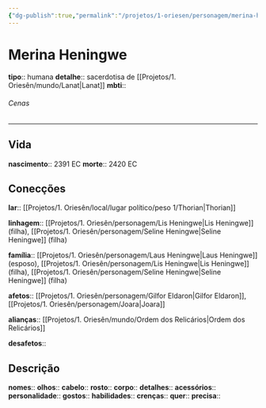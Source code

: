 ```yaml
---
{"dg-publish":true,"permalink":"/projetos/1-oriesen/personagem/merina-heningwe/"}
---
```



# Merina Heningwe
**tipo**:: humana
**detalhe**:: sacerdotisa de [[Projetos/1. Oriesên/mundo/Lanat|Lanat]]
**mbti**:: 

###### Cenas



---
## Vida
**nascimento**:: 2391 EC
**morte**:: 2420 EC


## Conecções
**lar**:: [[Projetos/1. Oriesên/local/lugar político/peso 1/Thorian|Thorian]]

**linhagem**:: [[Projetos/1. Oriesên/personagem/Lis Heningwe|Lis Heningwe]] (filha), [[Projetos/1. Oriesên/personagem/Seline Heningwe|Seline Heningwe]] (filha)

**família**:: [[Projetos/1. Oriesên/personagem/Laus Heningwe|Laus Heningwe]] (esposo), [[Projetos/1. Oriesên/personagem/Lis Heningwe|Lis Heningwe]] (filha), [[Projetos/1. Oriesên/personagem/Seline Heningwe|Seline Heningwe]] (filha)

**afetos**:: [[Projetos/1. Oriesên/personagem/Gilfor Eldaron|Gilfor Eldaron]], [[Projetos/1. Oriesên/personagem/Joara|Joara]]

**alianças**:: [[Projetos/1. Oriesên/mundo/Ordem dos Relicários|Ordem dos Relicários]]

**desafetos**:: 


## Descrição
**nomes**:: 
**olhos**:: 
**cabelo**:: 
**rosto**:: 
**corpo**:: 
**detalhes**:: 
**acessórios**:: 
**personalidade**:: 
**gostos**:: 
**habilidades**:: 
**crenças**:: 
**quer**:: 
**precisa**:: 